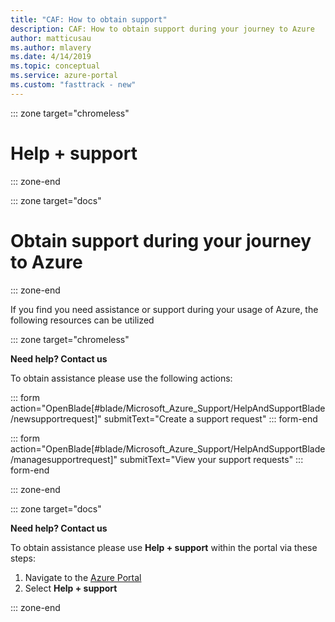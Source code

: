 ```yaml
---
title: "CAF: How to obtain support"
description: CAF: How to obtain support during your journey to Azure
author: matticusau
ms.author: mlavery
ms.date: 4/14/2019
ms.topic: conceptual
ms.service: azure-portal
ms.custom: "fasttrack - new"
---
```


::: zone target="chromeless"

# Help + support

::: zone-end

::: zone target="docs"

# Obtain support during your journey to Azure

::: zone-end

If you find you need assistance or support during your usage of Azure, the following resources can be utilized

::: zone target="chromeless"

**Need help? Contact us**

To obtain assistance please use the following actions:

::: form action="OpenBlade[#blade/Microsoft_Azure_Support/HelpAndSupportBlade/newsupportrequest]" submitText="Create a support request" ::: form-end

::: form action="OpenBlade[#blade/Microsoft_Azure_Support/HelpAndSupportBlade/managesupportrequest]" submitText="View your support requests" ::: form-end

::: zone-end

::: zone target="docs"

**Need help? Contact us**

To obtain assistance please use **Help + support** within the portal via these steps:

1. Navigate to the [Azure Portal](https://portal.azure.com)
1. Select **Help + support**

::: zone-end
